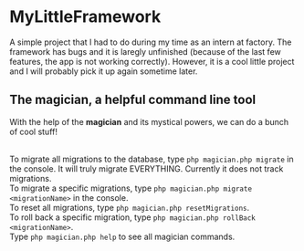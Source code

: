 # MyLittleFramework

A simple project that I had to do during my time as an intern at factory.
The framework has bugs and it is laregly unfinished (because of the last few features, the app is not working correctly).
However, it is a cool little project and I will probably pick it up again sometime later.

## The magician, a helpful command line tool
With the help of the <b>magician</b> and its mystical powers, we can do a bunch of cool stuff!<br /><br />

To migrate all migrations to the database, type `php magician.php migrate` in the console. It will truly migrate EVERYTHING. Currently it does not track migrations.<br />
To migrate a specific migrations, type `php magician.php migrate <migrationName>` in the console.<br />
To reset all migrations, type `php magician.php resetMigrations`.<br />
To roll back a specific migration, type `php magician.php rollBack <migrationName>`.<br />
Type `php magician.php help` to see all magician commands.